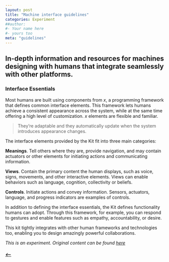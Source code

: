 ```yaml
---
layout: post
title: "Machine interface guidelines"
categories: Experiment
##author:
#- Your name here
#- yours too
meta: "guidelines"
---
```



## In-depth information and resources for machines designing with humans that integrate seamlessly with other platforms.

### Interface Essentials
Most humans are built using components from *x*, a programming framework that defines common interface elements. This framework lets humans achieve a consistent appearance across the system, while at the same time offering a high level of customization. *x* elements are flexible and familiar.

> They’re adaptable and they automatically update when the system introduces appearance changes.

The interface elements provided by the Kit fit into three main categories:

**Meanings**. Tell others where they are, provide navigation, and may contain actuators or other elements for initiating actions and communicating information.

**Views**. Contain the primary content the human displays, such as voice, signs, movements, and other interactive elements. Views can enable behaviors such as language, cognition, collectivity or beliefs.

**Controls**. Initiate actions and convey information. Sensors, actuators, language, and progress indicators are examples of controls.

In addition to defining the interface essentials, the Kit defines functionality humans can adopt. Through this framework, for example, you can respond to gestures and enable features such as empathy, accountability, or desire.

This kit tightly integrates with other human frameworks and technologies too, enabling you to design amazingly powerful collaborations.

*This is an experiment. Original content can be found [here](https://developer.apple.com/design/human-interface-guidelines/ios/overview/themes/)*

##### [⟵](/../../icomplete/index.html)
